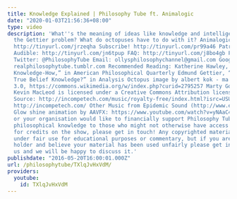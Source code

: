 ```yaml
---
title: Knowledge Explained | Philosophy Tube ft. Animalogic
date: "2020-01-03T21:56:36+08:00"
type: video
description: 'What''s the meaning of ideas like knowledge and intelligence? What’s
  the Gettier problem? What do octopuses have to do with it? Animalogic''s Video!
  http://tinyurl.com/jrzeqha Subscribe! http://tinyurl.com/pr99a46 Patreon: http://www.patreon.com/PhilosophyTube
  Audible: http://tinyurl.com/jn6tpup FAQ: http://tinyurl.com/j8bo4gb Facebook: http://tinyurl.com/jgjek5w
  Twitter: @PhilosophyTube Email: ollysphilosophychannel@gmail.com Google+: google.com/+thephilosophytube
  realphilosophytube.tumblr.com Recommended Reading: Katherine Hawley, “Success and
  Knowledge-How,” in American Philosophical Quarterly Edmund Gettier, “Is Justified
  True Belief Knowledge?” in Analysis Octopus image by albert kok - ma photo, CC BY-SA
  3.0, https://commons.wikimedia.org/w/index.php?curid=2795257 Marty Gots a Plan by
  Kevin MacLeod is licensed under a Creative Commons Attribution license (https://creativecommons.org/licenses/by/4.0/)
  Source: http://incompetech.com/music/royalty-free/index.html?isrc=USUAN1500015 Artist:
  http://incompetech.com/ Other Music from Epidemic Sound (http://www.epidemicsound.com)
  Glow shine animation by AAVFX: https://www.youtube.com/watch?v=yNAaC4qXVyQ If you
  or your organisation would like to financially support Philosophy Tube in distributing
  philosophical knowledge to those who might not otherwise have access to it in exchange
  for credits on the show, please get in touch! Any copyrighted material should fall
  under fair use for educational purposes or commentary, but if you are a copyright
  holder and believe your material has been used unfairly please get in touch with
  us and we will be happy to discuss it.'
publishdate: "2016-05-20T16:00:01.000Z"
url: /philosophytube/TXlqJvHxVdM/
providers:
  youtube:
    id: TXlqJvHxVdM
---
```

